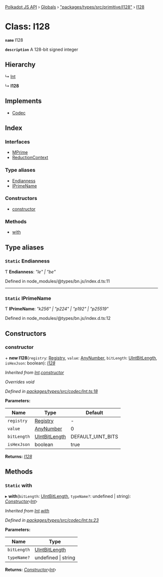 [Polkadot JS API](../README.md) › [Globals](../globals.md) › ["packages/types/src/primitive/I128"](../modules/_packages_types_src_primitive_i128_.md) › [I128](_packages_types_src_primitive_i128_.i128.md)

# Class: I128

**`name`** I128

**`description`** 
A 128-bit signed integer

## Hierarchy

  ↳ [Int](_packages_types_src_codec_int_.int.md)

  ↳ **I128**

## Implements

* [Codec](../interfaces/_packages_types_src_types_codec_.codec.md)

## Index

### Interfaces

* [MPrime](../interfaces/_packages_types_src_primitive_i128_.i128.mprime.md)
* [ReductionContext](../interfaces/_packages_types_src_primitive_i128_.i128.reductioncontext.md)

### Type aliases

* [Endianness](_packages_types_src_primitive_i128_.i128.md#static-endianness)
* [IPrimeName](_packages_types_src_primitive_i128_.i128.md#static-iprimename)

### Constructors

* [constructor](_packages_types_src_primitive_i128_.i128.md#constructor)

### Methods

* [with](_packages_types_src_primitive_i128_.i128.md#static-with)

## Type aliases

### `Static` Endianness

Ƭ **Endianness**: *"le" | "be"*

Defined in node_modules/@types/bn.js/index.d.ts:11

___

### `Static` IPrimeName

Ƭ **IPrimeName**: *"k256" | "p224" | "p192" | "p25519"*

Defined in node_modules/@types/bn.js/index.d.ts:12

## Constructors

###  constructor

\+ **new I128**(`registry`: [Registry](../interfaces/_packages_types_src_types_registry_.registry.md), `value`: [AnyNumber](../modules/_packages_types_src_types_helpers_.md#anynumber), `bitLength`: [UIntBitLength](../modules/_packages_types_src_codec_abstractint_.md#uintbitlength), `isHexJson`: boolean): *[I128](_packages_types_src_primitive_i128_.i128.md)*

*Inherited from [Int](_packages_types_src_codec_int_.int.md).[constructor](_packages_types_src_codec_int_.int.md#constructor)*

*Overrides void*

*Defined in [packages/types/src/codec/Int.ts:18](https://github.com/polkadot-js/api/blob/41f1d8f36/packages/types/src/codec/Int.ts#L18)*

**Parameters:**

Name | Type | Default |
------ | ------ | ------ |
`registry` | [Registry](../interfaces/_packages_types_src_types_registry_.registry.md) | - |
`value` | [AnyNumber](../modules/_packages_types_src_types_helpers_.md#anynumber) | 0 |
`bitLength` | [UIntBitLength](../modules/_packages_types_src_codec_abstractint_.md#uintbitlength) | DEFAULT_UINT_BITS |
`isHexJson` | boolean | true |

**Returns:** *[I128](_packages_types_src_primitive_i128_.i128.md)*

## Methods

### `Static` with

▸ **with**(`bitLength`: [UIntBitLength](../modules/_packages_types_src_codec_abstractint_.md#uintbitlength), `typeName?`: undefined | string): *[Constructor](../interfaces/_packages_types_src_types_codec_.constructor.md)‹[Int](_packages_types_src_codec_int_.int.md)›*

*Inherited from [Int](_packages_types_src_codec_int_.int.md).[with](_packages_types_src_codec_int_.int.md#static-with)*

*Defined in [packages/types/src/codec/Int.ts:23](https://github.com/polkadot-js/api/blob/41f1d8f36/packages/types/src/codec/Int.ts#L23)*

**Parameters:**

Name | Type |
------ | ------ |
`bitLength` | [UIntBitLength](../modules/_packages_types_src_codec_abstractint_.md#uintbitlength) |
`typeName?` | undefined &#124; string |

**Returns:** *[Constructor](../interfaces/_packages_types_src_types_codec_.constructor.md)‹[Int](_packages_types_src_codec_int_.int.md)›*
